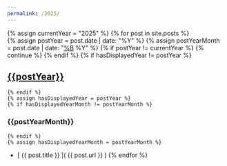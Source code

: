 ```yaml
---
permalink: /2025/
---
```

{% assign currentYear = "2025" %}
{% for post in site.posts %}  
    {% assign postYear = post.date | date: "%Y" %}
    {% assign postYearMonth = post.date | date: "[%B](%m) %Y" %}
    {% if postYear != currentYear %}
        {% continue %}
    {% endif %}
    {% if hasDisplayedYear != postYear %}
## [{{postYear}}](.)    
    {% endif %}
    {% assign hasDisplayedYear = postYear %}
    {% if hasDisplayedYearMonth != postYearMonth %}
### {{postYearMonth}}    
    {% endif %}
    {% assign hasDisplayedYearMonth = postYearMonth %} 
* [ {{ post.title }} ]( {{ post.url }} )
{% endfor %}
